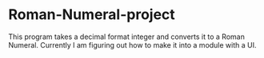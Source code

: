 # Roman-Numeral-project
This program takes a decimal format integer and converts it to a Roman Numeral. Currently I am figuring out how to make it into a module with a UI.
